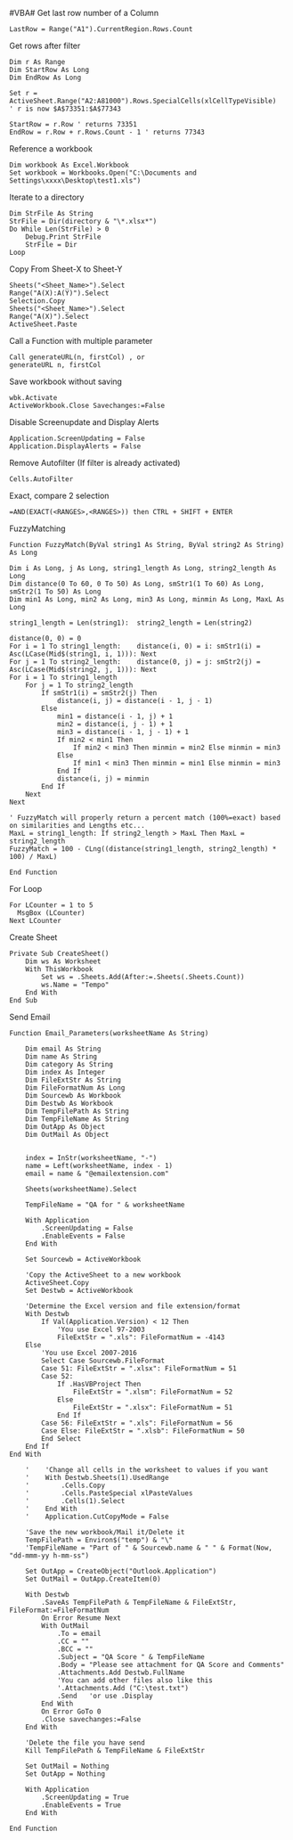 #VBA#
Get last row number of a Column

    LastRow = Range("A1").CurrentRegion.Rows.Count

Get rows after filter

    Dim r As Range
    Dim StartRow As Long
    Dim EndRow As Long

    Set r = ActiveSheet.Range("A2:A81000").Rows.SpecialCells(xlCellTypeVisible)
    ' r is now $A$73351:$A$77343

    StartRow = r.Row ' returns 73351
    EndRow = r.Row + r.Rows.Count - 1 ' returns 77343
    
Reference a workbook

    Dim workbook As Excel.Workbook
    Set workbook = Workbooks.Open("C:\Documents and Settings\xxxx\Desktop\test1.xls")
    
 Iterate to a directory
 
    Dim StrFile As String
    StrFile = Dir(directory & "\*.xlsx*")
    Do While Len(StrFile) > 0
        Debug.Print StrFile
        StrFile = Dir
    Loop
    
Copy From Sheet-X to Sheet-Y

    Sheets("<Sheet_Name>").Select
    Range("A(X):A(Y)").Select
    Selection.Copy
    Sheets("<Sheet_Name>").Select
    Range("A(X)").Select
    ActiveSheet.Paste

Call a Function with multiple parameter

    Call generateURL(n, firstCol) , or
    generateURL n, firstCol
    
Save workbook without saving    
    
    wbk.Activate
    ActiveWorkbook.Close Savechanges:=False
    
Disable Screenupdate and Display Alerts

    Application.ScreenUpdating = False
    Application.DisplayAlerts = False
    
Remove Autofilter (If filter is already activated)

    Cells.AutoFilter
    
Exact, compare 2 selection
    
    =AND(EXACT(<RANGES>,<RANGES>)) then CTRL + SHIFT + ENTER
    
FuzzyMatching

    Function FuzzyMatch(ByVal string1 As String, ByVal string2 As String) As Long

    Dim i As Long, j As Long, string1_length As Long, string2_length As Long
    Dim distance(0 To 60, 0 To 50) As Long, smStr1(1 To 60) As Long, smStr2(1 To 50) As Long
    Dim min1 As Long, min2 As Long, min3 As Long, minmin As Long, MaxL As Long

    string1_length = Len(string1):  string2_length = Len(string2)

    distance(0, 0) = 0
    For i = 1 To string1_length:    distance(i, 0) = i: smStr1(i) = Asc(LCase(Mid$(string1, i, 1))): Next
    For j = 1 To string2_length:    distance(0, j) = j: smStr2(j) = Asc(LCase(Mid$(string2, j, 1))): Next
    For i = 1 To string1_length
        For j = 1 To string2_length
            If smStr1(i) = smStr2(j) Then
                distance(i, j) = distance(i - 1, j - 1)
            Else
                min1 = distance(i - 1, j) + 1
                min2 = distance(i, j - 1) + 1
                min3 = distance(i - 1, j - 1) + 1
                If min2 < min1 Then
                    If min2 < min3 Then minmin = min2 Else minmin = min3
                Else
                    If min1 < min3 Then minmin = min1 Else minmin = min3
                End If
                distance(i, j) = minmin
            End If
        Next
    Next

    ' FuzzyMatch will properly return a percent match (100%=exact) based on similarities and Lengths etc...
    MaxL = string1_length: If string2_length > MaxL Then MaxL = string2_length
    FuzzyMatch = 100 - CLng((distance(string1_length, string2_length) * 100) / MaxL)

    End Function
    
For Loop

    For LCounter = 1 to 5
      MsgBox (LCounter)
    Next LCounter

Create Sheet

    Private Sub CreateSheet()
        Dim ws As Worksheet
        With ThisWorkbook
            Set ws = .Sheets.Add(After:=.Sheets(.Sheets.Count))
            ws.Name = "Tempo"
        End With
    End Sub
    
Send Email

    Function Email_Parameters(worksheetName As String)

        Dim email As String
        Dim name As String
        Dim category As String
        Dim index As Integer
        Dim FileExtStr As String
        Dim FileFormatNum As Long
        Dim Sourcewb As Workbook
        Dim Destwb As Workbook
        Dim TempFilePath As String
        Dim TempFileName As String
        Dim OutApp As Object
        Dim OutMail As Object


        index = InStr(worksheetName, "-")
        name = Left(worksheetName, index - 1)
        email = name & "@emailextension.com"

        Sheets(worksheetName).Select

        TempFileName = "QA for " & worksheetName

        With Application
            .ScreenUpdating = False
            .EnableEvents = False
        End With

        Set Sourcewb = ActiveWorkbook

        'Copy the ActiveSheet to a new workbook
        ActiveSheet.Copy
        Set Destwb = ActiveWorkbook

        'Determine the Excel version and file extension/format
        With Destwb
            If Val(Application.Version) < 12 Then
                'You use Excel 97-2003
                FileExtStr = ".xls": FileFormatNum = -4143
        Else
            'You use Excel 2007-2016
            Select Case Sourcewb.FileFormat
            Case 51: FileExtStr = ".xlsx": FileFormatNum = 51
            Case 52:
                If .HasVBProject Then
                    FileExtStr = ".xlsm": FileFormatNum = 52
                Else
                    FileExtStr = ".xlsx": FileFormatNum = 51
                End If
            Case 56: FileExtStr = ".xls": FileFormatNum = 56
            Case Else: FileExtStr = ".xlsb": FileFormatNum = 50
            End Select
        End If
    End With

        '    'Change all cells in the worksheet to values if you want
        '    With Destwb.Sheets(1).UsedRange
        '        .Cells.Copy
        '        .Cells.PasteSpecial xlPasteValues
        '        .Cells(1).Select
        '    End With
        '    Application.CutCopyMode = False

        'Save the new workbook/Mail it/Delete it
        TempFilePath = Environ$("temp") & "\"
        'TempFileName = "Part of " & Sourcewb.name & " " & Format(Now, "dd-mmm-yy h-mm-ss")

        Set OutApp = CreateObject("Outlook.Application")
        Set OutMail = OutApp.CreateItem(0)

        With Destwb
            .SaveAs TempFilePath & TempFileName & FileExtStr, FileFormat:=FileFormatNum
            On Error Resume Next
            With OutMail
                .To = email
                .CC = ""
                .BCC = ""
                .Subject = "QA Score " & TempFileName
                .Body = "Please see attachment for QA Score and Comments"
                .Attachments.Add Destwb.FullName
                'You can add other files also like this
                '.Attachments.Add ("C:\test.txt")
                .Send   'or use .Display
            End With
            On Error GoTo 0
            .Close savechanges:=False
        End With

        'Delete the file you have send
        Kill TempFilePath & TempFileName & FileExtStr

        Set OutMail = Nothing
        Set OutApp = Nothing

        With Application
            .ScreenUpdating = True
            .EnableEvents = True
        End With

    End Function
